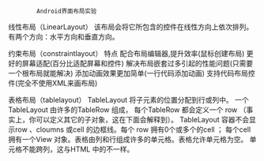 			Android界面布局实验
线性布局（LinearLayout）
	该布局会将它所包含的控件在线性方向上依次排列。
	有两个方向：水平方向和垂直方向。
	
约束布局（constraintlayout）
        特点
   	配合布局编辑器,提升效率(鼠标创建布局)
    	更好的屏幕适配(百分比适配屏幕和控件)
    	解决布局嵌套过多引起的性能问题(只需要一个根布局就能解决)
    	添加动画效果更加简单(一行代码添加动画)
    	支持代码布局控件(完全不使用XML来画布局)
	
表格布局（tablelayout）
	TableLayout 将子元素的位置分配到行或列中。
	一个TableLayout 由许多的TableRow 组成，
	每个TableRow 都会定义一个 row （事实上，你可以定义其它的子对象，这在下面会解释到）。
	TableLayout 容器不会显示row 、cloumns 或cell 的边框线。每个 row 拥有0个或多个的cell ；
	每个cell 拥有一个View 对象。表格由列和行组成许多的单元格。表格允许单元格为空。
	单元格不能跨列，这与HTML 中的不一样。
